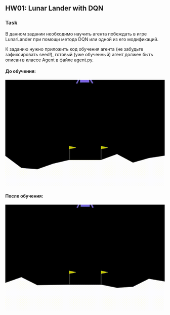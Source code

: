 ## HW01: Lunar Lander with DQN

### Task
В данном задании необходимо научить агента побеждать в игре LunarLander при помощи метода DQN или одной из его модификаций.

К заданию нужно приложить код обучения агента (не забудьте зафиксировать seed!), готовый (уже обученный) агент должен быть описан в классе Agent в файле agent.py.

#### До обучения:
![Before training](https://github.com/AnnaSmelova/RL/blob/main/hw01_lunar_lander/video/LunarLander-v2_first.gif)

#### После обучения:
![After training](https://github.com/AnnaSmelova/RL/blob/main/hw01_lunar_lander/video/LunarLander-v2_best.gif)


